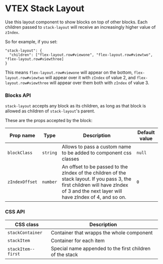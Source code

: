 # VTEX Stack Layout

Use this layout component to show blocks on top of other blocks.
Each children passed to `stack-layout` will receive an increasingly higher value of `zIndex`.

So for example, if you set:

```
"stack-layout": {
  "children": ["flex-layout.row#viewone", "flex-layout.row#viewtwo", "flex-layout.row#viewthree]
}
```

This means `flex-layout.row#viewone` will appear on the bottom, `flex-layout.row#viewtwo` will appear over it with `zIndex` of value 2, and `flex-layout.row#viewthree` will appear over them both with `zIndex` of value 3.

### Blocks API

`stack-layout` accepts any block as its children, as long as that block is allowed as children of `stack-layout`'s parent.

These are the props accepted by the block:

| Prop name      | Type     | Description                                                                                                                                                                            | Default value |
| -------------- | -------- | -------------------------------------------------------------------------------------------------------------------------------------------------------------------------------------- | ------------- |
| `blockClass`   | `string` | Allows to pass a custom name to be added to component css classes                                                                                                                      | `null`        |
| `zIndexOffset` | `number` | An offset to be passed to the zIndex of the children of the stack layout. If you pass 3, the first children will have zIndex of 3 and the next layer will have zIndex of 4, and so on. | `0`           |

### CSS API

| CSS class          | Description                                              |
| ------------------ | -------------------------------------------------------- |
| `stackContainer`   | Container that wrapps the whole component                |
| `stackItem`        | Container for each item                                  |
| `stackItem--first` | Special name appended to the first children of the stack |
